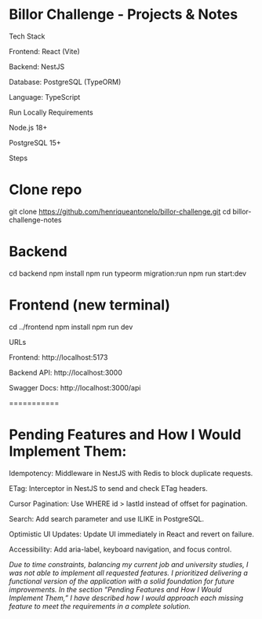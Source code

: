 # Billor Challenge - Projects & Notes
Tech Stack

Frontend: React (Vite)

Backend: NestJS

Database: PostgreSQL (TypeORM)

Language: TypeScript

Run Locally
Requirements

Node.js 18+

PostgreSQL 15+

Steps
# Clone repo
git clone https://github.com/henriqueantonelo/billor-challenge.git
cd billor-challenge-notes

# Backend
cd backend
npm install
npm run typeorm migration:run
npm run start:dev

# Frontend (new terminal)
cd ../frontend
npm install
npm run dev

URLs

Frontend: http://localhost:5173

Backend API: http://localhost:3000

Swagger Docs: http://localhost:3000/api

===========

# Pending Features and How I Would Implement Them:

Idempotency: Middleware in NestJS with Redis to block duplicate requests.

ETag: Interceptor in NestJS to send and check ETag headers.

Cursor Pagination: Use WHERE id > lastId instead of offset for pagination.

Search: Add search parameter and use ILIKE in PostgreSQL.

Optimistic UI Updates: Update UI immediately in React and revert on failure.

Accessibility: Add aria-label, keyboard navigation, and focus control.

*Due to time constraints, balancing my current job and university studies, I was not able to implement all requested features. I prioritized delivering a functional version of the application with a solid foundation for future improvements. In the section “Pending Features and How I Would Implement Them,” I have described how I would approach each missing feature to meet the requirements in a complete solution.*

